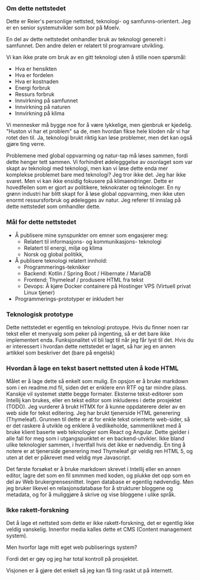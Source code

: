 ### Om dette nettstedet

Dette er Reier's personlige nettsted, teknologi- og samfunns-orientert. 
Jeg er en senior systemutvikler som bor på Moelv.  

En del av dette nettstedet omhandler bruk av teknologi generelt i samfunnet.
Den andre delen er relatert til programvare utvikling.

Vi kan ikke prate om bruk av en gitt teknologi uten å stille noen spørsmål:

* Hva er hensikten
* Hva er fordelen
* Hva er kostnaden
* Energi forbruk
* Ressurs forbruk
* Innvirkning på samfunnet
* Innvirkning på naturen
* Innvirkning på klima

Vi mennesker må bygge noe for å være lykkelige, men gjenbruk er kjedelig.
"Huston vi har et problem" sa de, men hvordan fikse hele kloden når vi har rotet den til.
Ja, teknologi brukt riktig kan løse problemer, men det kan også gjøre ting verre.

Problemene med global oppvarming og natur-tap må løses sammen, fordi dette henger tett sammen.
Vi forhindret ødelegggelse av osonlaget som var skapt av teknologi med teknologi,
men kan vi løse dette enda mer komplekse problemet bare med teknologi? Jeg tror ikke det.
Jeg har ikke svaret. Men vi kan ikke ensidig fokusere på klimaendringer. Dette er hovedfeilen som
er gjort av politikere, teknokrater og teknologer. En ny grønn industri har blitt skapt for å løse global oppvarming,
men ikke uten enormt ressursforbruk og ødelegges av natur. Jeg referer til innslag på dette nettstedet som
omhandler dette.

### Mål for dette nettstedet

* Å publisere mine synspunkter om emner som engasjerer meg:
    * Relatert til informasjons- og kommunikasjons- teknologi
    * Relatert til energi, miljø og klima
    * Norsk og global politikk,
* Å publisere teknologi relatert innhold:
    * Programmerings-teknikker
    * Backend: Kotlin / Spring Boot / Hibernate / MariaDB
    * Frontend: Thymeleaf / produsere HTML fra tekst
    * Devops: Å kjøre Docker containere på Hostinger VPS (Virtuell privat Linux tjener)
* Programmerings-prototyper er inkludert her

### Teknologisk prototype

Dette nettstedet er egentlig en teknologi protoype. Hvis du finner noen rar tekst eller et menyvalg som peker
på ingenting, så er det bare ikke implementert enda. Funksjonalitet vil bli lagt til når jeg får lyst til det.
Hvis du er interessert i hvordan dette nettstedet er laget, så har jeg en annen artikkel som beskriver det
(bare på engelsk)

### Hvordan å lage en tekst basert nettsted uten å kode HTML

Målet er å lage dette så enkelt som mulig. En opsjon er å bruke markdown som i en readme.md fil,
siden det er enklere enn RTF og tar mindre plass. Kanskje vil systemet støtte begge formater.
Eksterne tekst-editorer som Intellij kan brukes, eller en tekst editor som inkluderes i dette prosjektet (TODO).
Jeg vurderer å brukt HTMX for å kunne oppdaterere deler av en web side for tekst editering.
Jeg har brukt tjenerside HTML generering (Thymeleaf). Grunnen til dette er at for enkle tekst orienterte web-sider,
så er det raskere å utvikle og enklere å vedlikeholde, sammenliknet med å bruke klient baserte web teknologier som React
og Angular. Dette gjelder i alle fall for meg som i utgangspunktet er en backend-utvikler. Ikke bland ulike teknologier
sammen, i hvertfall hvis det ikke er nødvendig.
En ting å notere er at tjenerside generering med Thymeleaf gir veldig ren HTML 5,
og uten at det er påkrevet med veldig mye Javascript.

Det første forsøket er å bruke markdown skrevet i Intellij eller en annen editor, lagre det som en fil smmmen
med koden, og plukke det opp som en del av Web brukergrensesnittet. Ingen database er egentlig
nødvendig. Men jeg bruker likevel en relasjonsdatabase for å strukturer bloggene og metadata, og
for å muliggjøre å skrive og vise bloggene i ulike språk.

### Ikke rakett-forskning

Det å lage et nettsted som dette er ikke rakett-forskning, det er egentlig ikke veldig vanskelig.
Innenfor media kalles dette et CMS (Content management system).  

Men hvorfor lage mitt eget web publiserings system?   

Fordi det er gøy og jeg har total kontroll på prosjektet.  

Visjonen er å gjøre det enkelt så jeg kan få ting raskt ut på internett.





  



